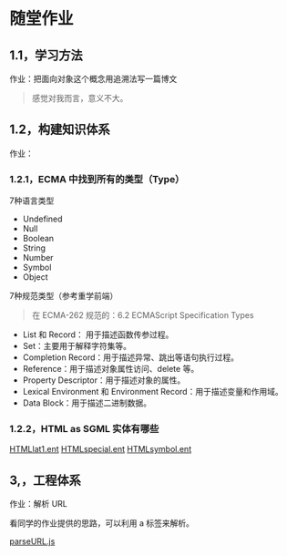# 随堂作业

## 1.1，学习方法

作业：把面向对象这个概念用追溯法写一篇博文

> 感觉对我而言，意义不大。

## 1.2，构建知识体系

作业：

### 1.2.1，ECMA 中找到所有的类型（Type）

7种语言类型
- Undefined
- Null
- Boolean
- String
- Number
- Symbol
- Object

7种规范类型（参考重学前端）

> 在 ECMA-262 规范的：6.2 ECMAScript Specification Types

- List 和 Record： 用于描述函数传参过程。
- Set：主要用于解释字符集等。
- Completion Record：用于描述异常、跳出等语句执行过程。
- Reference：用于描述对象属性访问、delete 等。
- Property Descriptor：用于描述对象的属性。
- Lexical Environment 和 Environment Record：用于描述变量和作用域。
- Data Block：用于描述二进制数据。

### 1.2.2，HTML as SGML 实体有哪些

[HTMLlat1.ent](HTMLlat1.ent)
[HTMLspecial.ent](HTMLspecial.ent)
[HTMLsymbol.ent](HTMLsymbol.ent)

## 3,，工程体系

作业：解析 URL

看同学的作业提供的思路，可以利用 a 标签来解析。

[parseURL.js](parseURL.js)